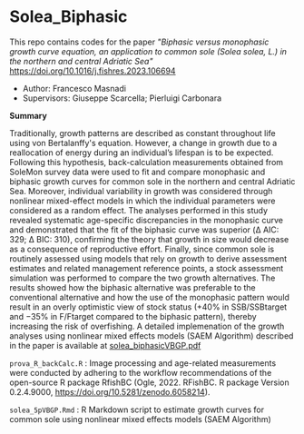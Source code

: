 # Solea_Biphasic
This repo contains codes for the paper _"Biphasic versus monophasic growth curve equation, an application to common sole (Solea solea, L.) in the northern and central Adriatic Sea"_  https://doi.org/10.1016/j.fishres.2023.106694

- Author: Francesco Masnadi
- Supervisors: Giuseppe Scarcella; Pierluigi Carbonara

**Summary**

Traditionally, growth patterns are described as constant throughout life using von Bertalanffy's equation. However, a change in growth due to a reallocation of energy during an individual’s lifespan is to be expected. Following this hypothesis, back-calculation measurements obtained from SoleMon survey data were used to fit and compare monophasic and biphasic growth curves for common sole in the northern and central Adriatic Sea. Moreover, individual variability in growth was considered through nonlinear mixed-effect models in which the individual parameters were considered as a random effect. The analyses performed in this study revealed systematic age-specific discrepancies in the monophasic curve and demonstrated that the fit of the biphasic curve was superior (Δ AIC: 329; Δ BIC: 310), confirming the theory that growth in size would decrease as a consequence of reproductive effort. Finally, since common sole is routinely assessed using models that rely on growth to derive assessment estimates and related management reference points, a stock assessment simulation was performed to compare the two growth alternatives. The results showed how the biphasic alternative was preferable to the conventional alternative and how the use of the monophasic pattern would result in an overly optimistic view of stock status (+40% in SSB/SSBtarget and −35% in F/Ftarget compared to the biphasic pattern), thereby increasing the risk of overfishing.
A detailed implemenation of the growth analyses using nonlinear mixed effects models (SAEM Algorithm) described in the paper is available at [solea_biphasicVBGP.pdf](https://github.com/framasnadi/Solea_Biphasic/files/8370168/solea_biphasicVBGP.pdf)

```prova_R_backCalc.R``` : Image processing and age-related measurements were conducted by adhering to the workflow recommendations of the open-source R package RfishBC (Ogle, 2022. RFishBC. R package Version 0.2.4.9000, https://doi.org/10.5281/zenodo.6058214).

```solea_5pVBGP.Rmd``` : R Markdown script to estimate growth curves for common sole using nonlinear mixed effects models (SAEM Algorithm)
